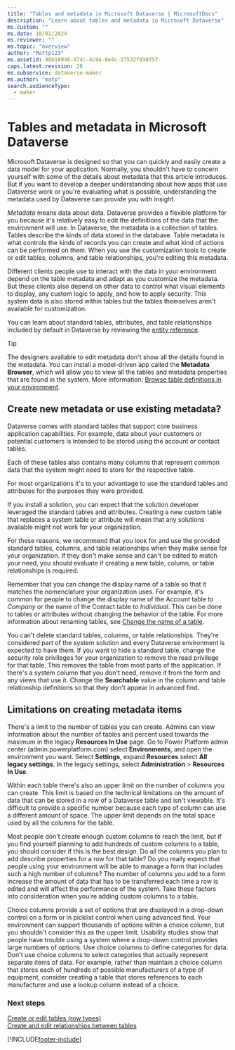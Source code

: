 ```yaml
---
title: "Tables and metadata in Microsoft Dataverse | MicrosoftDocs"
description: "Learn about tables and metadata in Microsoft Dataverse"
ms.custom: ""
ms.date: 10/02/2024
ms.reviewer: ""
ms.topic: "overview"
author: "Mattp123"
ms.assetid: 88b18946-474c-4c94-8e4c-27532f930757
caps.latest.revision: 28
ms.subservice: dataverse-maker
ms.author: "matp"
search.audienceType: 
  - maker
---
```

# Tables and metadata in Microsoft Dataverse

Microsoft Dataverse is designed so that you can quickly and easily create a data model for your application. Normally, you shouldn't have to concern yourself with some of the details about metadata that this article introduces. But if you want to develop a deeper understanding about how apps that use Dataverse work or you're evaluating what is possible, understanding the metadata used by Dataverse can provide you with insight.

*Metadata* means data about data. Dataverse provides a flexible platform for you because it's relatively easy to edit the definitions of the data that the environment will use. In Dataverse, the metadata is a collection of tables. Tables describe the kinds of data stored in the database. Table metadata is what controls the kinds of records you can create and what kind of actions can be performed on them. When you use the customization tools to create or edit tables, columns, and table relationships, you're editing this metadata. 
  
Different clients people use to interact with the data in your environment depend on the table metadata and adapt as you customize the metadata. But these clients also depend on other data to control what visual elements to display, any custom logic to apply, and how to apply security. This system data is also stored within tables but the tables themselves aren't available for customization.

You can learn about standard tables, attributes, and table relationships included by default in Dataverse by reviewing the [entity reference](../../developer/data-platform/reference/about-entity-reference.md).

> [!TIP]
> The designers available to edit metadata don't show all the details found in the metadata. You can install a model-driven app called the **Metadata Browser**, which will allow you to view all the tables and metadata properties that are found in the system. More information: [Browse table definitions in your environment](../../developer/data-platform/browse-your-metadata.md).
  
## Create new metadata or use existing metadata?

Dataverse comes with standard tables that support core business application capabilities. For example, data about your customers or potential customers is intended to be stored using the account or contact tables.  
  
Each of these tables also contains many columns that represent common data that the system might need to store for the respective table.  
  
For most organizations it's to your advantage to use the standard tables and attributes for the purposes they were provided. 
  
If you install a solution, you can expect that the solution developer leveraged the standard tables and attributes. Creating a new custom table that replaces a system table or attribute will mean that any solutions available might not work for your organization.  
  
For these reasons, we recommend that you look for and use the provided standard tables, columns, and table relationships when they make sense for your organization. If they don't make sense and can't be edited to match your need, you should evaluate if creating a new table, column, or table relationships is required. 

Remember that you can change the display name of a table so that it matches the nomenclature your organization uses. For example, it's common for people to change the display name of the Account table to *Company* or the name of the Contact table to *Individual*. This can be done to tables or attributes without changing the behavior of the table. For more information about renaming tables, see [Change the name of a table](edit-entities.md#change-the-name-of-a-table).
  
You can't delete standard tables, columns, or table relationships. They're considered part of the system solution and every Dataverse environment is expected to have them. If you want to hide a standard table, change the security role privileges for your organization to remove the read privilege for that table. This removes the table from most parts of the application. If there's a system column that you don't need, remove it from the form and any views that use it. Change the **Searchable** value in the column and table relationship definitions so that they don't appear in advanced find. 

## Limitations on creating metadata items  

There's a limit to the number of tables you can create. Admins can view information about the number of tables and percent used towards the maximum in the legacy **Resources In Use** page. Go to Power Platform admin center (admin.powerplatform.com) select **Environments**, and open the environment you want. Select **Settings**, expand **Resources** select  **All legacy settings**. In the legacy settings, select **Administration** > **Resources In Use**.
  
Within each table there's also an upper limit on the number of columns you can create. This limit is based on the technical limitations on the amount of data that can be stored in a row of a Dataverse table and isn't viewable. It's difficult to provide a specific number because each type of column can use a different amount of space. The upper limit depends on the total space used by all the columns for the table.  
  
Most people don't create enough custom columns to reach the limit, but if you find yourself planning to add hundreds of custom columns to a table, you should consider if this is the best design. Do all the columns you plan to add describe properties for a row for that table? Do you really expect that people using your environment will be able to manage a form that includes such a high number of columns? The number of columns you add to a form increase the amount of data that has to be transferred each time a row is edited and will affect the performance of the system. Take these factors into consideration when you're adding custom columns to a table.  
  
Choice columns provide a set of options that are displayed in a drop-down control on a form or in picklist control when using advanced find. Your environment can support thousands of options within a choice column, but you shouldn't consider this as the upper limit. Usability studies show that people have trouble using a system where a drop-down control provides large numbers of options. Use choice columns to define categories for data. Don't use choice  columns to select categories that actually represent separate items of data. For example, rather than maintain a choice  column that stores each of hundreds of possible manufacturers of a type of equipment, consider creating a table that stores references to each manufacturer and use a lookup column instead of a choice.  
  
### Next steps

[Create or edit tables (row types)](./data-platform-create-entity.md)<br />
[Create and edit relationships between tables](create-edit-entity-relationships.md)


[!INCLUDE[footer-include](../../includes/footer-banner.md)]

